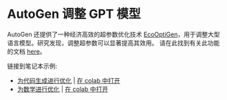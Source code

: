 # AutoGen 调整 GPT 模型

AutoGen 还提供了一种经济高效的超参数优化技术 [EcoOptiGen](https://arxiv.org/abs/2303.04673)，用于调整大型语言模型。研究发现，调整超参数可以显著提高其效用。
请在此找到有关此功能的文档 [here](/docs/Use-Cases/enhanced_inference)。

链接到笔记本示例:
* [为代码生成进行优化](https://github.com/microsoft/autogen/blob/main/notebook/oai_completion.ipynb) | [在 colab 中打开](https://colab.research.google.com/github/microsoft/autogen/blob/main/notebook/oai_completion.ipynb)
* [为数学进行优化](https://github.com/microsoft/autogen/blob/main/notebook/oai_chatgpt_gpt4.ipynb) | [在 colab 中打开](https://colab.research.google.com/github/microsoft/autogen/blob/main/notebook/oai_chatgpt_gpt4.ipynb)
